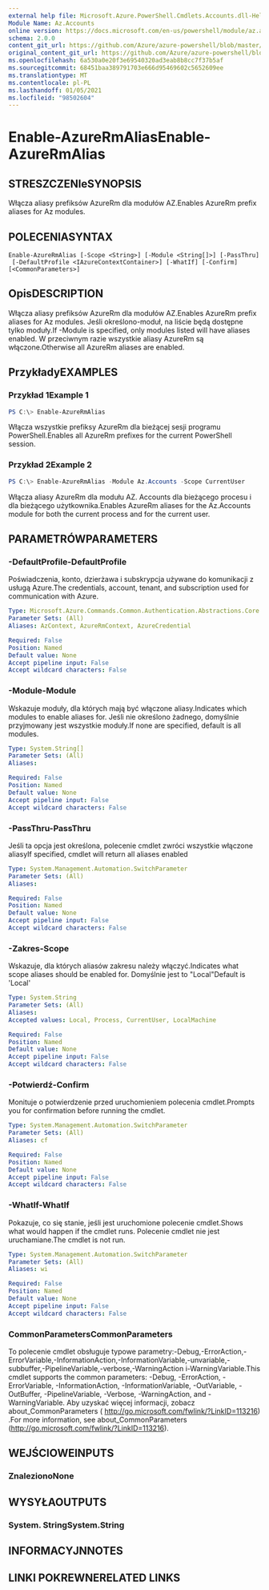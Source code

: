```yaml
---
external help file: Microsoft.Azure.PowerShell.Cmdlets.Accounts.dll-Help.xml
Module Name: Az.Accounts
online version: https://docs.microsoft.com/en-us/powershell/module/az.accounts/enable-azurermalias
schema: 2.0.0
content_git_url: https://github.com/Azure/azure-powershell/blob/master/src/Accounts/Accounts/help/Enable-AzureRmAlias.md
original_content_git_url: https://github.com/Azure/azure-powershell/blob/master/src/Accounts/Accounts/help/Enable-AzureRmAlias.md
ms.openlocfilehash: 6a530a0e20f3e69540320ad3eab8b8cc7f37b5af
ms.sourcegitcommit: 68451baa389791703e666d95469602c5652609ee
ms.translationtype: MT
ms.contentlocale: pl-PL
ms.lasthandoff: 01/05/2021
ms.locfileid: "98502604"
---
```

# <span data-ttu-id="de76d-101">Enable-AzureRmAlias</span><span class="sxs-lookup"><span data-stu-id="de76d-101">Enable-AzureRmAlias</span></span>

## <span data-ttu-id="de76d-102">STRESZCZENIe</span><span class="sxs-lookup"><span data-stu-id="de76d-102">SYNOPSIS</span></span>
<span data-ttu-id="de76d-103">Włącza aliasy prefiksów AzureRm dla modułów AZ.</span><span class="sxs-lookup"><span data-stu-id="de76d-103">Enables AzureRm prefix aliases for Az modules.</span></span>

## <span data-ttu-id="de76d-104">POLECENIA</span><span class="sxs-lookup"><span data-stu-id="de76d-104">SYNTAX</span></span>

```
Enable-AzureRmAlias [-Scope <String>] [-Module <String[]>] [-PassThru]
 [-DefaultProfile <IAzureContextContainer>] [-WhatIf] [-Confirm] [<CommonParameters>]
```

## <span data-ttu-id="de76d-105">Opis</span><span class="sxs-lookup"><span data-stu-id="de76d-105">DESCRIPTION</span></span>
<span data-ttu-id="de76d-106">Włącza aliasy prefiksów AzureRm dla modułów AZ.</span><span class="sxs-lookup"><span data-stu-id="de76d-106">Enables AzureRm prefix aliases for Az modules.</span></span> <span data-ttu-id="de76d-107">Jeśli określono-moduł, na liście będą dostępne tylko moduły.</span><span class="sxs-lookup"><span data-stu-id="de76d-107">If -Module is specified, only modules listed will have aliases enabled.</span></span> <span data-ttu-id="de76d-108">W przeciwnym razie wszystkie aliasy AzureRm są włączone.</span><span class="sxs-lookup"><span data-stu-id="de76d-108">Otherwise all AzureRm aliases are enabled.</span></span>

## <span data-ttu-id="de76d-109">Przykłady</span><span class="sxs-lookup"><span data-stu-id="de76d-109">EXAMPLES</span></span>

### <span data-ttu-id="de76d-110">Przykład 1</span><span class="sxs-lookup"><span data-stu-id="de76d-110">Example 1</span></span>
```powershell
PS C:\> Enable-AzureRmAlias
```

<span data-ttu-id="de76d-111">Włącza wszystkie prefiksy AzureRm dla bieżącej sesji programu PowerShell.</span><span class="sxs-lookup"><span data-stu-id="de76d-111">Enables all AzureRm prefixes for the current PowerShell session.</span></span>

### <span data-ttu-id="de76d-112">Przykład 2</span><span class="sxs-lookup"><span data-stu-id="de76d-112">Example 2</span></span>
```powershell
PS C:\> Enable-AzureRmAlias -Module Az.Accounts -Scope CurrentUser
```

<span data-ttu-id="de76d-113">Włącza aliasy AzureRm dla modułu AZ. Accounts dla bieżącego procesu i dla bieżącego użytkownika.</span><span class="sxs-lookup"><span data-stu-id="de76d-113">Enables AzureRm aliases for the Az.Accounts module for both the current process and for the current user.</span></span>

## <span data-ttu-id="de76d-114">PARAMETRÓW</span><span class="sxs-lookup"><span data-stu-id="de76d-114">PARAMETERS</span></span>

### <span data-ttu-id="de76d-115">-DefaultProfile</span><span class="sxs-lookup"><span data-stu-id="de76d-115">-DefaultProfile</span></span>
<span data-ttu-id="de76d-116">Poświadczenia, konto, dzierżawa i subskrypcja używane do komunikacji z usługą Azure.</span><span class="sxs-lookup"><span data-stu-id="de76d-116">The credentials, account, tenant, and subscription used for communication with Azure.</span></span>

```yaml
Type: Microsoft.Azure.Commands.Common.Authentication.Abstractions.Core.IAzureContextContainer
Parameter Sets: (All)
Aliases: AzContext, AzureRmContext, AzureCredential

Required: False
Position: Named
Default value: None
Accept pipeline input: False
Accept wildcard characters: False
```

### <span data-ttu-id="de76d-117">-Module</span><span class="sxs-lookup"><span data-stu-id="de76d-117">-Module</span></span>
<span data-ttu-id="de76d-118">Wskazuje moduły, dla których mają być włączone aliasy.</span><span class="sxs-lookup"><span data-stu-id="de76d-118">Indicates which modules to enable aliases for.</span></span>
<span data-ttu-id="de76d-119">Jeśli nie określono żadnego, domyślnie przyjmowany jest wszystkie moduły.</span><span class="sxs-lookup"><span data-stu-id="de76d-119">If none are specified, default is all modules.</span></span>

```yaml
Type: System.String[]
Parameter Sets: (All)
Aliases:

Required: False
Position: Named
Default value: None
Accept pipeline input: False
Accept wildcard characters: False
```

### <span data-ttu-id="de76d-120">-PassThru</span><span class="sxs-lookup"><span data-stu-id="de76d-120">-PassThru</span></span>
<span data-ttu-id="de76d-121">Jeśli ta opcja jest określona, polecenie cmdlet zwróci wszystkie włączone aliasy</span><span class="sxs-lookup"><span data-stu-id="de76d-121">If specified, cmdlet will return all aliases enabled</span></span>

```yaml
Type: System.Management.Automation.SwitchParameter
Parameter Sets: (All)
Aliases:

Required: False
Position: Named
Default value: None
Accept pipeline input: False
Accept wildcard characters: False
```

### <span data-ttu-id="de76d-122">-Zakres</span><span class="sxs-lookup"><span data-stu-id="de76d-122">-Scope</span></span>
<span data-ttu-id="de76d-123">Wskazuje, dla których aliasów zakresu należy włączyć.</span><span class="sxs-lookup"><span data-stu-id="de76d-123">Indicates what scope aliases should be enabled for.</span></span> <span data-ttu-id="de76d-124">Domyślnie jest to "Local"</span><span class="sxs-lookup"><span data-stu-id="de76d-124">Default is 'Local'</span></span>

```yaml
Type: System.String
Parameter Sets: (All)
Aliases:
Accepted values: Local, Process, CurrentUser, LocalMachine

Required: False
Position: Named
Default value: None
Accept pipeline input: False
Accept wildcard characters: False
```

### <span data-ttu-id="de76d-125">-Potwierdź</span><span class="sxs-lookup"><span data-stu-id="de76d-125">-Confirm</span></span>
<span data-ttu-id="de76d-126">Monituje o potwierdzenie przed uruchomieniem polecenia cmdlet.</span><span class="sxs-lookup"><span data-stu-id="de76d-126">Prompts you for confirmation before running the cmdlet.</span></span>

```yaml
Type: System.Management.Automation.SwitchParameter
Parameter Sets: (All)
Aliases: cf

Required: False
Position: Named
Default value: None
Accept pipeline input: False
Accept wildcard characters: False
```

### <span data-ttu-id="de76d-127">-WhatIf</span><span class="sxs-lookup"><span data-stu-id="de76d-127">-WhatIf</span></span>
<span data-ttu-id="de76d-128">Pokazuje, co się stanie, jeśli jest uruchomione polecenie cmdlet.</span><span class="sxs-lookup"><span data-stu-id="de76d-128">Shows what would happen if the cmdlet runs.</span></span>
<span data-ttu-id="de76d-129">Polecenie cmdlet nie jest uruchamiane.</span><span class="sxs-lookup"><span data-stu-id="de76d-129">The cmdlet is not run.</span></span>

```yaml
Type: System.Management.Automation.SwitchParameter
Parameter Sets: (All)
Aliases: wi

Required: False
Position: Named
Default value: None
Accept pipeline input: False
Accept wildcard characters: False
```

### <span data-ttu-id="de76d-130">CommonParameters</span><span class="sxs-lookup"><span data-stu-id="de76d-130">CommonParameters</span></span>
<span data-ttu-id="de76d-131">To polecenie cmdlet obsługuje typowe parametry:-Debug,-ErrorAction,-ErrorVariable,-InformationAction,-InformationVariable,-unvariable,-subbuffer,-PipelineVariable,-verbose,-WarningAction i-WarningVariable.</span><span class="sxs-lookup"><span data-stu-id="de76d-131">This cmdlet supports the common parameters: -Debug, -ErrorAction, -ErrorVariable, -InformationAction, -InformationVariable, -OutVariable, -OutBuffer, -PipelineVariable, -Verbose, -WarningAction, and -WarningVariable.</span></span> <span data-ttu-id="de76d-132">Aby uzyskać więcej informacji, zobacz about_CommonParameters ( http://go.microsoft.com/fwlink/?LinkID=113216) .</span><span class="sxs-lookup"><span data-stu-id="de76d-132">For more information, see about_CommonParameters (http://go.microsoft.com/fwlink/?LinkID=113216).</span></span>

## <span data-ttu-id="de76d-133">WEJŚCIOWE</span><span class="sxs-lookup"><span data-stu-id="de76d-133">INPUTS</span></span>

### <span data-ttu-id="de76d-134">Znaleziono</span><span class="sxs-lookup"><span data-stu-id="de76d-134">None</span></span>

## <span data-ttu-id="de76d-135">WYSYŁA</span><span class="sxs-lookup"><span data-stu-id="de76d-135">OUTPUTS</span></span>

### <span data-ttu-id="de76d-136">System. String</span><span class="sxs-lookup"><span data-stu-id="de76d-136">System.String</span></span>

## <span data-ttu-id="de76d-137">INFORMACYJN</span><span class="sxs-lookup"><span data-stu-id="de76d-137">NOTES</span></span>

## <span data-ttu-id="de76d-138">LINKI POKREWNE</span><span class="sxs-lookup"><span data-stu-id="de76d-138">RELATED LINKS</span></span>
